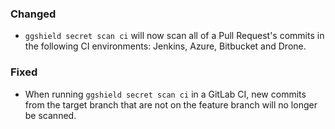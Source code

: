 ### Changed

- `ggshield secret scan ci` will now scan all of a Pull Request's commits in the following CI environments: Jenkins, Azure, Bitbucket and Drone.

### Fixed

- When running `ggshield secret scan ci` in a GitLab CI, new commits from the target branch that are not on the feature branch will no longer be scanned.
